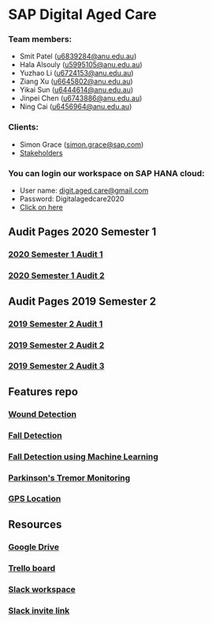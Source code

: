 # SAP Digital Aged Care

### Team members:
* Smit Patel (u6839284@anu.edu.au)
* Hala Alsouly (u5995105@anu.edu.au) 
* Yuzhao Li (u6724153@anu.edu.au)
* Ziang Xu (u6645802@anu.edu.au)
* Yikai Sun (u6444614@anu.edu.au)
* Jinpei Chen (u6743886@anu.edu.au)
* Ning Cai (u6456964@anu.edu.au)

### Clients:
* Simon Grace (simon.grace@sap.com)
* [Stakeholders](https://drive.google.com/open?id=1xcZRBAM8WKJzAdR3uYg2QqyHmTnkFkIPEhA69GL9Yo0)

### You can login our workspace on SAP HANA cloud:
* User name: digit.aged.care@gmail.com
* Password: Digitalagedcare2020
* [Click on here](https://account.hanatrial.ondemand.com/cockpit)

## Audit Pages 2020 Semester 1
### [2020 Semester 1 Audit 1](https://gitlab.cecs.anu.edu.au/u6743886/sap-digital-aged-care/blob/master/2020_Semester_1_Audit_1.md)
### [2020 Semester 1 Audit 2](https://gitlab.cecs.anu.edu.au/u6743886/sap-digital-aged-care/blob/master/2020_Semester_1_Audit_2.md)

## Audit Pages 2019 Semester 2
### [2019 Semester 2 Audit 1](https://gitlab.cecs.anu.edu.au/u6743886/sap-digital-aged-care/blob/master/2019_Semester_2_Audit_1.md)
### [2019 Semester 2 Audit 2](https://gitlab.cecs.anu.edu.au/u6743886/sap-digital-aged-care/blob/master/2019_Semester_2_Audit_2.md)
### [2019 Semester 2 Audit 3](https://gitlab.cecs.anu.edu.au/u6743886/sap-digital-aged-care/blob/master/2019_Semester_2_Audit_3.md)

## Features repo
### [Wound Detection](https://github.com/ginpie/deeplab-wound_detection)
### [Fall Detection](https://github.com/ginpie/Fall-Detection)
### [Fall Detection using Machine Learning](https://github.com/ginpie/FallDetectionML)
### [Parkinson's Tremor Monitoring](https://gitlab.cecs.anu.edu.au/u6743886/sap-digital-aged-care/tree/master/DigitalAgedCare/shared/src/main/java/com/sap/shared)
### [GPS Location](https://gitlab.cecs.anu.edu.au/u6743886/sap-digital-aged-care/tree/master/DigitalAgedCare/shared/src/main/java/com/sap/shared)

## Resources
### [Google Drive](https://drive.google.com/drive/folders/1Py5jwDYhZiAZ8-BK4W8aeVukFq-CMITV?usp=sharing)

### [Trello board](https://trello.com/b/QgPn0RdV/sap-digital-aged-care)

### [Slack workspace](https://tl-s2-2019-aged-care.slack.com/)

### [Slack invite link](https://join.slack.com/t/tl-s2-2019-aged-care/shared_invite/zt-cibn5b36-psywdKL_tUrYwlxaYe5_Uw)